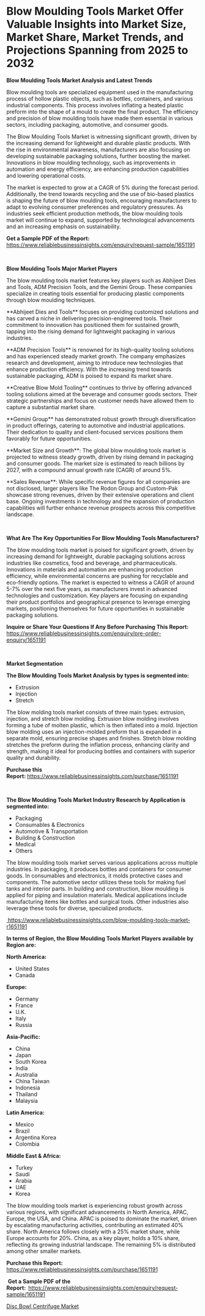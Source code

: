 <p><h1>Blow Moulding Tools Market Offer Valuable Insights into Market Size, Market Share, Market Trends, and Projections Spanning from 2025 to 2032</h1></p><p><strong>Blow Moulding Tools Market Analysis and Latest Trends</strong></p>
<p><p>Blow moulding tools are specialized equipment used in the manufacturing process of hollow plastic objects, such as bottles, containers, and various industrial components. This process involves inflating a heated plastic preform into the shape of a mould to create the final product. The efficiency and precision of blow moulding tools have made them essential in various sectors, including packaging, automotive, and consumer goods.</p><p>The Blow Moulding Tools Market is witnessing significant growth, driven by the increasing demand for lightweight and durable plastic products. With the rise in environmental awareness, manufacturers are also focusing on developing sustainable packaging solutions, further boosting the market. Innovations in blow moulding technology, such as improvements in automation and energy efficiency, are enhancing production capabilities and lowering operational costs.</p><p>The market is expected to grow at a CAGR of 5% during the forecast period. Additionally, the trend towards recycling and the use of bio-based plastics is shaping the future of blow moulding tools, encouraging manufacturers to adapt to evolving consumer preferences and regulatory pressures. As industries seek efficient production methods, the blow moulding tools market will continue to expand, supported by technological advancements and an increasing emphasis on sustainability.</p></p>
<p><strong>Get a Sample PDF of the Report:&nbsp;</strong> <a href="https://www.reliablebusinessinsights.com/enquiry/request-sample/1651191?utm_campaign=2142&utm_medium=2&utm_source=Github&utm_content=ia&utm_term=17022025&utm_id=blow-moulding-tools">https://www.reliablebusinessinsights.com/enquiry/request-sample/1651191</a></p>
<p>&nbsp;</p>
<p><strong>Blow Moulding Tools Major Market Players</strong></p>
<p><p>The blow moulding tools market features key players such as Abhijeet Dies and Tools, ADM Precision Tools, and the Gemini Group. These companies specialize in creating tools essential for producing plastic components through blow moulding techniques.</p><p>**Abhijeet Dies and Tools** focuses on providing customized solutions and has carved a niche in delivering precision-engineered tools. Their commitment to innovation has positioned them for sustained growth, tapping into the rising demand for lightweight packaging in various industries.</p><p>**ADM Precision Tools** is renowned for its high-quality tooling solutions and has experienced steady market growth. The company emphasizes research and development, aiming to introduce new technologies that enhance production efficiency. With the increasing trend towards sustainable packaging, ADM is poised to expand its market share.</p><p>**Creative Blow Mold Tooling** continues to thrive by offering advanced tooling solutions aimed at the beverage and consumer goods sectors. Their strategic partnerships and focus on customer needs have allowed them to capture a substantial market share.</p><p>**Gemini Group** has demonstrated robust growth through diversification in product offerings, catering to automotive and industrial applications. Their dedication to quality and client-focused services positions them favorably for future opportunities.</p><p>**Market Size and Growth**: The global blow moulding tools market is projected to witness steady growth, driven by rising demand in packaging and consumer goods. The market size is estimated to reach billions by 2027, with a compound annual growth rate (CAGR) of around 5%.</p><p>**Sales Revenue**: While specific revenue figures for all companies are not disclosed, larger players like The Rodon Group and Custom-Pak showcase strong revenues, driven by their extensive operations and client base. Ongoing investments in technology and the expansion of production capabilities will further enhance revenue prospects across this competitive landscape.</p></p>
<p>&nbsp;</p>
<p><strong>What Are The Key Opportunities For Blow Moulding Tools Manufacturers?</strong></p>
<p><p>The blow moulding tools market is poised for significant growth, driven by increasing demand for lightweight, durable packaging solutions across industries like cosmetics, food and beverage, and pharmaceuticals. Innovations in materials and automation are enhancing production efficiency, while environmental concerns are pushing for recyclable and eco-friendly options. The market is expected to witness a CAGR of around 5-7% over the next five years, as manufacturers invest in advanced technologies and customization. Key players are focusing on expanding their product portfolios and geographical presence to leverage emerging markets, positioning themselves for future opportunities in sustainable packaging solutions.</p></p>
<p><strong>Inquire or Share Your Questions If Any Before Purchasing This Report:</strong> <a href="https://www.reliablebusinessinsights.com/enquiry/pre-order-enquiry/1651191?utm_campaign=2142&utm_medium=2&utm_source=Github&utm_content=ia&utm_term=17022025&utm_id=blow-moulding-tools">https://www.reliablebusinessinsights.com/enquiry/pre-order-enquiry/1651191</a></p>
<p>&nbsp;</p>
<p><strong>Market Segmentation</strong></p>
<p><strong>The Blow Moulding Tools Market Analysis by types is segmented into:</strong></p>
<p><ul><li>Extrusion</li><li>Injection</li><li>Stretch</li></ul></p>
<p><p>The blow molding tools market consists of three main types: extrusion, injection, and stretch blow molding. Extrusion blow molding involves forming a tube of molten plastic, which is then inflated into a mold. Injection blow molding uses an injection-molded preform that is expanded in a separate mold, ensuring precise shapes and finishes. Stretch blow molding stretches the preform during the inflation process, enhancing clarity and strength, making it ideal for producing bottles and containers with superior quality and durability.</p></p>
<p><strong>Purchase this Report:&nbsp;</strong><a href="https://www.reliablebusinessinsights.com/purchase/1651191?utm_campaign=2142&utm_medium=2&utm_source=Github&utm_content=ia&utm_term=17022025&utm_id=blow-moulding-tools">https://www.reliablebusinessinsights.com/purchase/1651191</a></p>
<p>&nbsp;</p>
<p><strong>The Blow Moulding Tools Market Industry Research by Application is segmented into:</strong></p>
<p><ul><li>Packaging</li><li>Consumables & Electronics</li><li>Automotive & Transportation</li><li>Building & Construction</li><li>Medical</li><li>Others</li></ul></p>
<p><p>The blow moulding tools market serves various applications across multiple industries. In packaging, it produces bottles and containers for consumer goods. In consumables and electronics, it molds protective cases and components. The automotive sector utilizes these tools for making fuel tanks and interior parts. In building and construction, blow moulding is applied for piping and insulation materials. Medical applications include manufacturing items like bottles and surgical tools. Other industries also leverage these tools for diverse, specialized products.</p></p>
<p><a href="https://www.reliablebusinessinsights.com/blow-moulding-tools-market-r1651191?utm_campaign=2142&utm_medium=2&utm_source=Github&utm_content=ia&utm_term=17022025&utm_id=blow-moulding-tools">&nbsp;https://www.reliablebusinessinsights.com/blow-moulding-tools-market-r1651191</a></p>
<p><strong>In terms of Region, the Blow Moulding Tools Market Players available by Region are:</strong></p>
<p>
    <p> <strong> North America: </strong>
        <ul>
            <li>United States</li>
            <li>Canada</li>
        </ul>
        </p> 
    <p> <strong> Europe: </strong>
        <ul>
            <li>Germany</li>
            <li>France</li>
            <li>U.K.</li>
            <li>Italy</li>
            <li>Russia</li>
        </ul>
        </p> 
    <p> <strong> Asia-Pacific: </strong>
        <ul>
            <li>China</li>
            <li>Japan</li>
            <li>South Korea</li>
            <li>India</li>
            <li>Australia</li>
            <li>China Taiwan</li>
            <li>Indonesia</li>
            <li>Thailand</li>
            <li>Malaysia</li>
        </ul>
        </p> 
    <p> <strong> Latin America: </strong>
        <ul>
            <li>Mexico</li>
            <li>Brazil</li>
            <li>Argentina Korea</li>
            <li>Colombia</li>
        </ul>
        </p> 
    <p> <strong> Middle East & Africa: </strong>
        <ul>
            <li>Turkey</li>
            <li>Saudi</li>
            <li>Arabia</li>
            <li>UAE</li>
            <li>Korea</li>
        </ul>
    </p>
    </p>
<p><p>The blow moulding tools market is experiencing robust growth across various regions, with significant advancements in North America, APAC, Europe, the USA, and China. APAC is poised to dominate the market, driven by escalating manufacturing activities, contributing an estimated 40% share. North America follows closely with a 25% market share, while Europe accounts for 20%. China, as a key player, holds a 10% share, reflecting its growing industrial landscape. The remaining 5% is distributed among other smaller markets.</p></p>
<p><strong>Purchase this Report: </strong><a href="https://www.reliablebusinessinsights.com/purchase/1651191?utm_campaign=2142&utm_medium=2&utm_source=Github&utm_content=ia&utm_term=17022025&utm_id=blow-moulding-tools">https://www.reliablebusinessinsights.com/purchase/1651191</a></p>
<p>&nbsp;<strong>Get a Sample PDF of the Report:&nbsp;&nbsp;</strong><a href="https://www.reliablebusinessinsights.com/enquiry/request-sample/1651191?utm_campaign=2142&utm_medium=2&utm_source=Github&utm_content=ia&utm_term=17022025&utm_id=blow-moulding-tools">https://www.reliablebusinessinsights.com/enquiry/request-sample/1651191</a></p>
<p><strong></strong></p>
<p><p><a href="https://github.com/NarcisoFerry/Market-Research-Report-List-1/blob/main/disc-bowl-centrifuge-market.md?utm_campaign=2142&utm_medium=2&utm_source=Github&utm_content=ia&utm_term=17022025&utm_id=blow-moulding-tools">Disc Bowl Centrifuge Market</a></p></p>